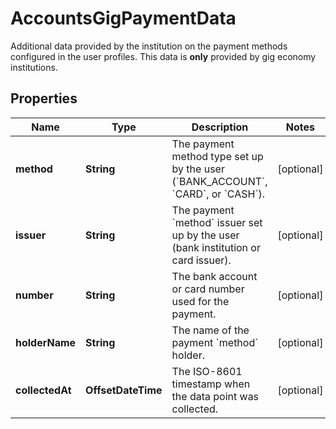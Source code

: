 

# AccountsGigPaymentData

Additional data provided by the institution on the payment methods configured in the user profiles. This data is **only** provided by gig economy institutions.

## Properties

| Name | Type | Description | Notes |
|------------ | ------------- | ------------- | -------------|
|**method** | **String** | The payment method type set up by the user (&#x60;BANK_ACCOUNT&#x60;, &#x60;CARD&#x60;, or &#x60;CASH&#x60;). |  [optional] |
|**issuer** | **String** | The payment &#x60;method&#x60; issuer set up by the user (bank institution or card issuer). |  [optional] |
|**number** | **String** | The bank account or card number used for the payment. |  [optional] |
|**holderName** | **String** | The name of the payment &#x60;method&#x60; holder. |  [optional] |
|**collectedAt** | **OffsetDateTime** | The ISO-8601 timestamp when the data point was collected. |  [optional] |



